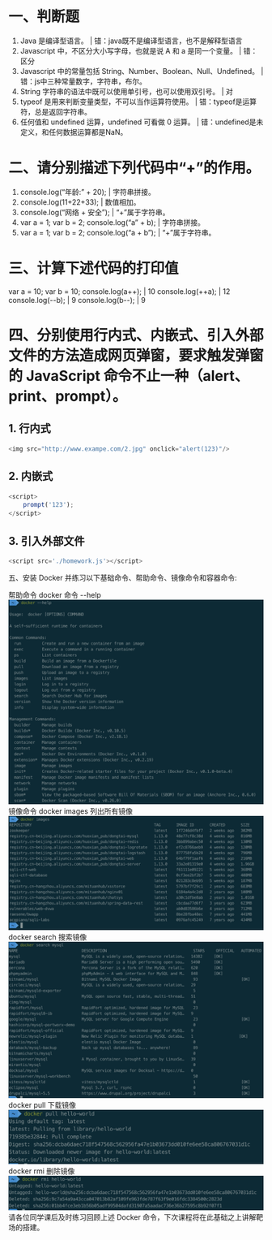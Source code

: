 # 一、判断题

1. Java 是编译型语言。
| 错：java既不是编译型语言，也不是解释型语言
2. Javascript 中，不区分大小写字母，也就是说 A 和 a 是同一个变量。
| 错：区分
3. Javascript 中的常量包括 String、Number、Boolean、Null、Undefined。
| 错：js中三种常量数字，字符串，布尔。
4. String 字符串的语法中既可以使用单引号，也可以使用双引号。
| 对
5. typeof 是用来判断变量类型，不可以当作运算符使用。
| 错：typeof是运算符，总是返回字符串。
6. 任何值和 undefined 运算，undefined 可看做 0 运算。
| 错：undefined是未定义，和任何数据运算都是NaN。

# 二、请分别描述下列代码中“+”的作用。
1. console.log(“年龄:” + 20);
| 字符串拼接。
2. console.log(11+22+33);
| 数值相加。
3. console.log(“网络 + 安全”);
| “+”属于字符串。
4. var a = 1;
var b = 2;
console.log(“a” + b);
| 字符串拼接。
5. var a = 1;
var b = 2;
console.log(“a + b”);
| “+”属于字符串。

# 三、计算下述代码的打印值
var a = 10;
var b = 10;
console.log(a++);
| 10
console.log(++a);
| 12
console.log(--b);
| 9
console.log(b--);
| 9

# 四、分别使用行内式、内嵌式、引入外部文件的方法造成网页弹窗，要求触发弹窗的 JavaScript 命令不止一种（alert、print、prompt）。
## 1. 行内式
```javascript
<img src="http://www.exampe.com/2.jpg" onclick="alert(123)"/>
```
## 2. 内嵌式
```javascript
<script>
    prompt('123');
</script>
```
## 3. 引入外部文件
```javascript
<script src='./homework.js'></script>
```

五、安装 Docker 并练习以下基础命令、帮助命令、镜像命令和容器命令:

帮助命令
docker 命令 --help
![Alt text](image.png)
镜像命令
docker images 列出所有镜像
![Alt text](image-1.png)
docker search 搜索镜像
![Alt text](image-2.png)
docker pull 下载镜像
![Alt text](image-3.png)
docker rmi 删除镜像
![Alt text](image-4.png)
请各位同学课后及时练习回顾上述 Docker 命令，下次课程将在此基础之上讲解靶场的搭建。